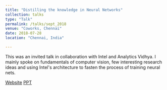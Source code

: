 ```yaml
---
title: "Distilling the knowledge in Neural Networks"
collection: talks
type: "Talk"
permalink: /talks/sept_2018
venue: "Coworks, Chennai"
date: 2018-07-28
location: "Chennai, India"

---
```


This was an invited talk in collaboration with Intel and Analytics Vidhya. I mainly spoke on fundamentals of computer vision, few interesting research ideas and using Intel's architecture to fasten the process of training neural nets.

[Website](https://datahack.analyticsvidhya.com/contest/enabling-the-future-of-ai-chennai-meetup/)
[PPT](https://drive.google.com/open?id=1IQykwR9BNxRgZi_y0auKpG53d1xU37nofW2fp53RBRs)